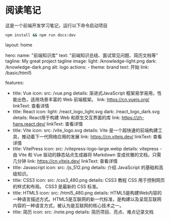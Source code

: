 # 阅读笔记

这是一个前端开发学习笔记，运行以下命令启动项目

```bash
npm install && npm run docs:dev
```



layout: home

hero:
  name: "前端知识库"
  text: "前端知识总结、面试常见问题、简历文档等"
  tagline: My great project tagline
  image: 
    light: /knowledge-light.png
    dark: /knowledge-dark.png
    alt: logo
  actions:
    - theme: brand
      text: 开始
      link: /basic/html5

features:
  - title: Vue
    icon:
      src: /vue.png
    details: 渐进式JavaScript 框架易学易用，性能出色，适用场景丰富的 Web 前端框架。
    link: https://cn.vuejs.org/
    linkText: 查看详情
  - title: React
    icon: 
      light: /react_logo_light.svg
      dark: /react_logo_dark.svg
    details: React用于构建 Web 和原生交互界面的库
    link: https://zh-hans.react.dev/
    linkText: 查看详情
  - title: Vite
    icon:
      src: /vite_logo.svg
    details: Vite 是一个超快速的前端构建工具，推动着下一代网络应用的发展
    link: https://cn.vitejs.dev/
    linkText: 查看详情
  - title: VitePress
    icon:
      src: /vitepress-logo-large.webp
    details: vitepress - 由 Vite 和 Vue 驱动的静态站点生成器将 Markdown 变成优雅的文档，只需几分钟
    link: https://cn.vitejs.dev/
    linkText: 查看详情
  - title: Javascript
    icon:
      src: /js_512.png
    details: 介绍 JavaScript 的基础和高级知识。
  - title: CSS3
    icon:
      src: /css3_480.png
    details: CSS3 教程 CSS 用于控制网页的样式和布局。 CSS3 是最新的 CSS 标准。
  - title: HTML5
    icon:
      src: /html5_480.png
    details: HTML5是构建Web内容的一种语言描述方式。HTML5是互联网的新一代标准，是构建以及呈现互联网内容的一种语言方式，被认为是互联网的核心技术之一。
  - title: 简历
    icon:
      src: /note.png
    details: 简历项目、亮点、难点记录文档